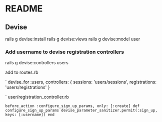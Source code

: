 # README

## Devise

rails g devise:install
rails g devise:views
rails g devise:model user

### Add username to devise registration controllers

rails g devise:controllers users


add to routes.rb

`    devise_for :users, controllers: {
       sessions: 'users/sessions',
       registrations: 'users/registrations'
     }
   
`
user/registration_controller.rb
 
 `before_action :configure_sign_up_params, only: [:create]
 def configure_sign_up_params
    devise_parameter_sanitizer.permit(:sign_up, keys: [:username])
  end
  `